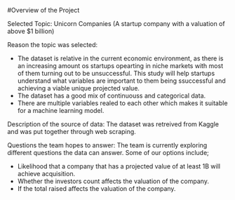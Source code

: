 
#Overview of the Project

Selected Topic: Unicorn Companies (A startup company with a valuation of above $1 billion)

Reason the topic was selected: 
- The dataset is relative in the current economic environment, as there is an increasing amount os startups opearting in niche markets with most of them turning out to be unsuccessful. This study will help startups understand what variables are important to them being ssuccessful and achieving a viable unique projected value.
- The dataset has a good mix of continuouss and categorical data.
- There are multiple variables realed to each other which makes it suitable for a machine learning model.

Description of the source of data: The dataset was retreived from Kaggle and was put together through web scraping.

Questions the team hopes to answer: 
The team is currently exploring different questions the data can answer. Some of our options include;
- Likelihood that a company that has a projected value of at least 1B will achieve acquisition.
- Whether the investors count affects the valuation of the company.
- If the total raised affects the valuation of the company.

